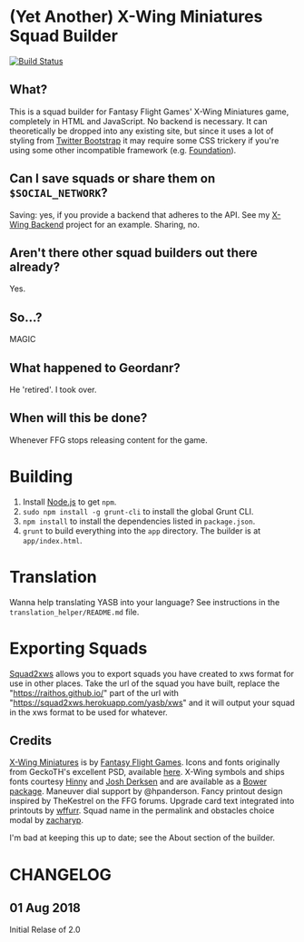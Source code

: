 (Yet Another) X-Wing Miniatures Squad Builder
=============================================

[![Build Status](https://travis-ci.org/geordanr/xwing.png)](https://travis-ci.org/geordanr/xwing)

What?
-----
This is a squad builder for Fantasy Flight Games' X-Wing Miniatures game, completely in HTML and JavaScript.  No backend is necessary.
It can theoretically be dropped into any existing site, but since it uses a lot of styling from [Twitter Bootstrap](http://twitter.github.com/bootstrap/) it may require some CSS trickery if you're using some other incompatible framework (e.g. [Foundation](http://foundation.zurb.com)).

Can I save squads or share them on `$SOCIAL_NETWORK`?
-----------------------------------------------------
Saving: yes, if you provide a backend that adheres to the API.  See my [X-Wing Backend](https://github.com/geordanr/xwing-backend) project for an example.  Sharing, no.

Aren't there other squad builders out there already?
----------------------------------------------------
Yes.

So...?
------
MAGIC

What happened to Geordanr?
-----------------------
He 'retired'. I took over.

When will this be done?
-----------------------
Whenever FFG stops releasing content for the game.

Building
========

1. Install [Node.js](http://nodejs.org/) to get `npm`.
2. `sudo npm install -g grunt-cli` to install the global Grunt CLI.
3. `npm install` to install the dependencies listed in `package.json`.
4. `grunt` to build everything into the `app` directory.  The builder is at `app/index.html`.

Translation
===========

Wanna help translating YASB into your language? See instructions in the
`translation_helper/README.md` file.

Exporting Squads
===========

[Squad2xws](https://github.com/zacharyp/squad2xws) allows you to export squads you have created to xws format for use in other places. Take the url of the squad you have built, replace the "https://raithos.github.io/" part of the url with "https://squad2xws.herokuapp.com/yasb/xws" and it will output your squad in the xws format to be used for whatever.

Credits
-------
[X-Wing Miniatures](http://www.fantasyflightgames.com/edge_minisite.asp?eidm=174&enmi=X-Wing) is by [Fantasy Flight Games](http://www.fantasyflightgames.com/index.asp).
Icons and fonts originally from GeckoTH's excellent PSD, available [here](http://www.afewmaneuvers.com/topic/122-hi-res-photoshop-templates/).
X-Wing symbols and ships fonts courtesy [Hinny](https://github.com/Hinny) and [Josh Derksen](https://github.com/armoredgear7) and are available as a [Bower package](https://github.com/geordanr/xwing-miniatures-font).
Maneuver dial support by @hpanderson.
Fancy printout design inspired by TheKestrel on the FFG forums.
Upgrade card text integrated into printouts by [wffurr](https://github.com/wffurr).
Squad name in the permalink and obstacles choice modal by [zacharyp](https://github.com/zacharyp).

I'm bad at keeping this up to date; see the About section of the builder.

CHANGELOG
=========

01 Aug 2018
-----------
Initial Relase of 2.0

